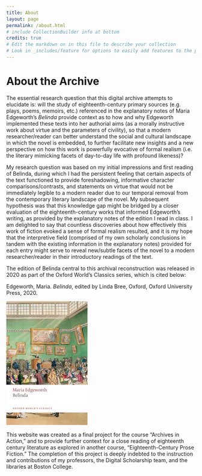 ```yaml
---
title: About
layout: page
permalink: /about.html
# include CollectionBuilder info at bottom
credits: true
# Edit the markdown on in this file to describe your collection
# Look in _includes/feature for options to easily add features to the page
---
```


# About the Archive

The essential research question that this digital archive attempts to elucidate is: will the study of eighteenth-century primary sources (e.g. plays, poems, memoirs, etc.) referenced in the explanatory notes of Maria Edgeworth’s *Belinda* provide context as to how and why Edgeworth implemented these texts into her authorial aims (as a morally instructive work about virtue and the parameters of civility), so that a modern researcher/reader can better understand the social and cultural landscape in which the novel is embedded, to further facilitate new insights and a new perspective on how this work is powerfully evocative of formal realism (i.e. the literary mimicking facets of day-to-day life with profound likeness)?

My research question was based on my initial impressions and first reading of Belinda, during which I had the persistent feeling that certain aspects of the text functioned to provide foreshadowing, informative character comparisons/contrasts, and statements on virtue that would not be immediately legible to a modern reader due to our temporal removal from the contemporary literary landscape of the novel. My subsequent hypothesis was that this knowledge gap might be bridged by a closer evaluation of the eighteenth-century works that informed Edgeworth’s writing, as provided by the explanatory notes of the edition I read in class. I am delighted to say that countless discoveries about how effectively this work of fiction evoked a sense of formal realism resulted, and it is my hope that the interpretive field (comprised of my own scholarly conclusions in tandem with the existing information in the explanatory notes) provided for each entry might serve to reveal new/subtle facets of the novel to a modern researcher/reader in their introductory readings of the text.

The edition of Belinda central to this archival reconstruction was released in 2020 as part of the Oxford World’s Classics series, which is cited below:

Edgeworth, Maria. *Belinda*, edited by Linda Bree, Oxford, Oxford University Press, 2020.

![](/objects/belindacover.jpeg)

This website was created as a final project for the course “Archives in Action,” and to provide further context for a close reading of eighteenth century literature as explored in another course, “Eighteenth-Century Prose Fiction.” The completion of this project is deeply indebted to the instruction and contributions of my professors, the Digital Scholarship team, and the libraries at Boston College.
